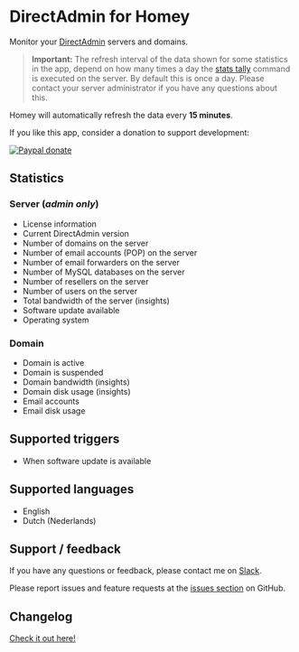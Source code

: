 # DirectAdmin for Homey

Monitor your [DirectAdmin](https://www.directadmin.com) servers and domains.

> **Important:** The refresh interval of the data shown for some statistics in the app, depend on how many times a day the [stats tally](https://help.directadmin.com/item.php?id=48) command is executed on the server. By default this is once a day. Please contact your server administrator if you have any questions about this.

Homey will automatically refresh the data every **15 minutes**.

If you like this app, consider a donation to support development:

[![Paypal donate][pp-donate-image]][pp-donate-link]


## Statistics

### Server (*admin only*)
- License information
- Current DirectAdmin version
- Number of domains on the server
- Number of email accounts (POP) on the server
- Number of email forwarders on the server
- Number of MySQL databases on the server
- Number of resellers on the server
- Number of users on the server
- Total bandwidth of the server (insights)
- Software update available
- Operating system

### Domain
- Domain is active
- Domain is suspended
- Domain bandwidth (insights)
- Domain disk usage (insights)
- Email accounts
- Email disk usage


## Supported triggers
- When software update is available

## Supported languages
- English
- Dutch (Nederlands)


## Support / feedback
If you have any questions or feedback, please contact me on [Slack](https://athomcommunity.slack.com/team/evdpol).

Please report issues and feature requests at the [issues section](https://github.com/edwinvdpol/com.directadmin/issues) on GitHub.


## Changelog
[Check it out here!](https://github.com/edwinvdpol/com.directadmin/blob/master/CHANGELOG.md)

[pp-donate-link]: https://www.paypal.me/edwinvdpol
[pp-donate-image]: https://www.paypalobjects.com/en_US/i/btn/btn_donate_SM.gif